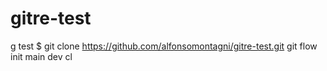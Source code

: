 # gitre-test
g test
$ git clone https://github.com/alfonsomontagni/gitre-test.git
git flow init
main dev
cl

